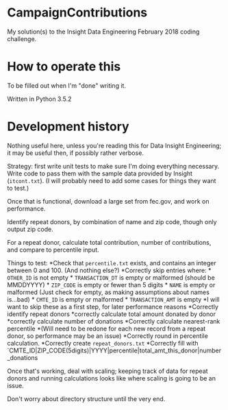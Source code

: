 # CampaignContributions
My solution(s) to the Insight Data Engineering February 2018 coding challenge.



# How to operate this

To be filled out when I'm "done" writing it.

Written in Python 3.5.2



# Development history

Nothing useful here, unless you're reading this for Data Insight Engineering; it may be useful then, if possibly rather verbose.


Strategy: first write unit tests to make sure I'm doing everything necessary.
Write code to pass them with the sample data provided by Insight (`itcont.txt`).
(I will probably need to add some cases for things they want to test.)

Once that is functional, download a large set from fec.gov, and work on performance.

Identify repeat donors, by combination of name and zip code, though only output zip code.

For a repeat donor, calculate total contribution, number of contributions, and compare to percentile input.

Things to test:
*Check that `percentile.txt` exists, and contains an integer between 0 and 100. (And nothing else?)
*Correctly skip entries where:
        * `OTHER_ID` is not empty
        * `TRANSACTION_DT` is  empty or malformed (should be MMDDYYYY)
        * `ZIP_CODE` is empty or fewer than 5 digits
        * `NAME` is empty or malformed (Just check for empty, as making assumptions about names is...bad)
        * `CMTE_ID` is empty or malformed
        * `TRANSACTION_AMT` is empty
*I will want to skip these as a first step, for later performance reasons
*Correctly identify repeat donors
*correctly calculate total amount donated by donor
*correctly calculate number of donations
*Correctly calculate nearest-rank percentile
        *(Will need to be redone for each new record from a repeat donor, so performance may be an issue)
*Correctly round in percentile calculation.
*Correctly create `repeat_donors.txt`
        *Correctly fill with `CMTE_ID|ZIP_CODE(5digits)|YYYY|percentile|total_amt_this_donor|number_donations


Once that's working, deal with scaling; keeping track of data for repeat donors and running calculations looks like where scaling is going to be an issue.

Don't worry about directory structure until the very end.







